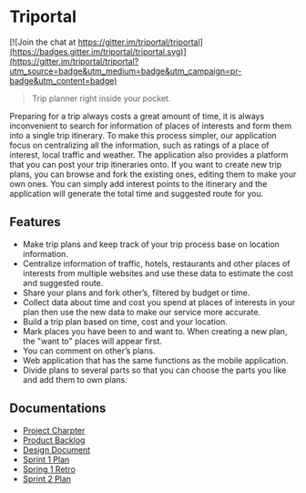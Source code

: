 # Triportal

[![Join the chat at https://gitter.im/triportal/triportal](https://badges.gitter.im/triportal/triportal.svg)](https://gitter.im/triportal/triportal?utm_source=badge&utm_medium=badge&utm_campaign=pr-badge&utm_content=badge)

> Trip planner right inside your pocket.

Preparing for a trip always costs a great amount of time, it is always inconvenient to search for
information of places of interests and form them into a single trip itinerary. To make this process
simpler, our application focus on centralizing all the information, such as ratings of a place of
interest, local traffic and weather. The application also provides a platform that you can post your
trip itineraries onto. If you want to create new trip plans, you can browse and fork the existing 
ones, editing them to make your own ones. You can simply add interest points to the itinerary and 
the application will generate the total time and suggested route for you.

## Features

* Make trip plans and keep track of your trip process base on location information.
* Centralize information of traffic, hotels, restaurants and other places of interests from multiple
  websites and use these data to estimate the cost and suggested route.
* Share your plans and fork other’s, filtered by budget or time.
* Collect data about time and cost you spend at places of interests in your plan then use the new
  data to make our service more accurate.
* Build a trip plan based on time, cost and your location.
* Mark places you have been to and want to. When creating a new plan, the "want to" places will 
  appear first.
* You can comment on other’s plans.
* Web application that has the same functions as the mobile application.
* Divide plans to several parts so that you can choose the parts you like and add them to own plans.

## Documentations

* [Project Charpter](https://docs.google.com/document/d/1SsHvgLASRSHLI29AF5xqcd_Y-9q9eHpACpziut4Q3R8/pub)
* [Product Backlog](https://docs.google.com/document/d/1EiDIPek90S2pl-K-TotOuw324NF-rRds8CfG7OUqFJs/pub)
* [Design Document](https://docs.google.com/document/d/18yZlwUaeoMPn99Lq6NC-UQcrPATGLHgo1pjaGDlRzms/pub)
* [Sprint 1 Plan](https://docs.google.com/document/d/18xe1fZkIpLhaOKXO3ddsE3IUFaHe9vx4ZDFWYho4PCk/pub)
* [Spring 1 Retro](https://docs.google.com/document/d/1bBjrzxXJ2Wpc7ig6SKqyvsVwBbQDXzHq5TSdt2J6Ox4/pub)
* [Sprint 2 Plan](https://docs.google.com/document/d/10r2-fSgFDxtCOmPqtD_cMAZrct5DHdr6sYyJOJ2rLwQ/pub)
